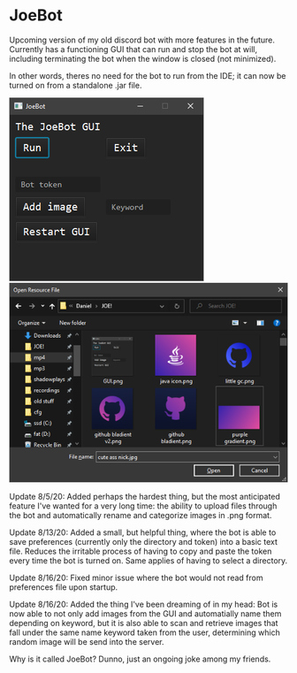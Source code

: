 # JoeBot
Upcoming version of my old discord bot with more features in the future.
Currently has a functioning GUI that can run and stop the bot at will, including terminating the bot when the window is closed (not minimized). 

In other words, theres no need for the bot to run from the IDE; it can now be turned on from a standalone .jar file.

![](images/GUI.png)
![](images/Upload%20Images.png)

Update 8/5/20: Added perhaps the hardest thing, but the most anticipated feature I've wanted for a very long time: the ability to upload files through the bot and automatically rename and categorize images in .png format.

Update 8/13/20: Added a small, but helpful thing, where the bot is able to save preferences (currently only the directory and token) into a basic text file. Reduces the irritable process of having to copy and paste the token every time the bot is turned on. Same applies of having to select a directory.

Update 8/16/20: Fixed minor issue where the bot would not read from preferences file upon startup.

Update 8/16/20: Added the thing I've been dreaming of in my head: Bot is now able to not only add images from the GUI and automatially name them depending on keyword, but it is also able to scan and retrieve images that fall under the same name keyword taken from the user, determining which random image will be send into the server.

Why is it called JoeBot? Dunno, just an ongoing joke among my friends.
